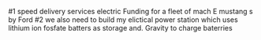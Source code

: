 #1 speed delivery services electric 
Funding for a fleet of mach E mustang s by Ford 
#2 we also need to build my elictical power station which uses lithium ion fosfate batters as storage and. Gravity to charge baterries